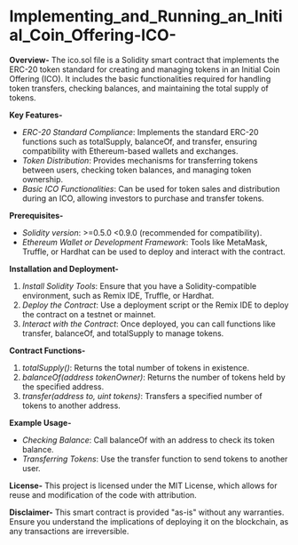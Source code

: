 # Implementing_and_Running_an_Initial_Coin_Offering-ICO-

**Overview-**
The ico.sol file is a Solidity smart contract that implements the ERC-20 token standard for creating and managing tokens in an Initial Coin Offering (ICO). It includes the basic functionalities required for handling token 
transfers, checking balances, and maintaining the total supply of tokens.

**Key Features-**
- *ERC-20 Standard Compliance*: Implements the standard ERC-20 functions such as totalSupply, balanceOf, and transfer, ensuring compatibility with Ethereum-based wallets and exchanges.
- *Token Distribution*: Provides mechanisms for transferring tokens between users, checking token balances, and managing token ownership.
- *Basic ICO Functionalities*: Can be used for token sales and distribution during an ICO, allowing investors to purchase and transfer tokens.

**Prerequisites-**
- *Solidity version*: >=0.5.0 <0.9.0 (recommended for compatibility).
- *Ethereum Wallet or Development Framework*: Tools like MetaMask, Truffle, or Hardhat can be used to deploy and interact with the contract.

**Installation and Deployment-**
1. *Install Solidity Tools*: Ensure that you have a Solidity-compatible environment, such as Remix IDE, Truffle, or Hardhat.
2. *Deploy the Contract*: Use a deployment script or the Remix IDE to deploy the contract on a testnet or mainnet.
3. *Interact with the Contract*: Once deployed, you can call functions like transfer, balanceOf, and totalSupply to manage tokens.

**Contract Functions-**
1. *totalSupply()*: Returns the total number of tokens in existence.
2. *balanceOf(address tokenOwner)*: Returns the number of tokens held by the specified address.
3. *transfer(address to, uint tokens)*: Transfers a specified number of tokens to another address.

**Example Usage-**
- *Checking Balance*: Call balanceOf with an address to check its token balance.
- *Transferring Tokens*: Use the transfer function to send tokens to another user.

**License-**
This project is licensed under the MIT License, which allows for reuse and modification of the code with attribution.

**Disclaimer-**
This smart contract is provided "as-is" without any warranties. Ensure you understand the implications of deploying it on the blockchain, as any transactions are irreversible.




